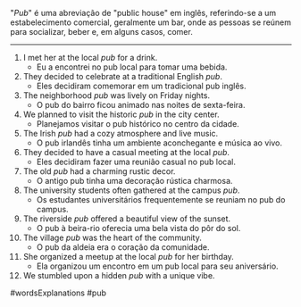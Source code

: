 "*Pub*" é uma abreviação de "public house" em inglês, referindo-se a um estabelecimento comercial, geralmente um bar, onde as pessoas se reúnem para socializar, beber e, em alguns casos, comer.

---
1. I met her at the local _pub_ for a drink.
	- Eu a encontrei no pub local para tomar uma bebida.
2. They decided to celebrate at a traditional English _pub_.
	- Eles decidiram comemorar em um tradicional pub inglês.
3. The neighborhood _pub_ was lively on Friday nights.
	- O pub do bairro ficou animado nas noites de sexta-feira.
4. We planned to visit the historic _pub_ in the city center.
	- Planejamos visitar o pub histórico no centro da cidade.
5. The Irish _pub_ had a cozy atmosphere and live music.
	- O pub irlandês tinha um ambiente aconchegante e música ao vivo.
6. They decided to have a casual meeting at the local _pub_.
	- Eles decidiram fazer uma reunião casual no pub local.
7. The old _pub_ had a charming rustic decor.
	- O antigo pub tinha uma decoração rústica charmosa.
8. The university students often gathered at the campus _pub_.
	- Os estudantes universitários frequentemente se reuniam no pub do campus.
9. The riverside _pub_ offered a beautiful view of the sunset.
	- O pub à beira-rio oferecia uma bela vista do pôr do sol.
10. The village _pub_ was the heart of the community.
	- O pub da aldeia era o coração da comunidade.
11. She organized a meetup at the local _pub_ for her birthday.
	- Ela organizou um encontro em um pub local para seu aniversário.
12. We stumbled upon a hidden _pub_ with a unique vibe.

#wordsExplanations 
#pub
